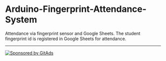 # Arduino-Fingerprint-Attendance-System
Attendance via fingerprint sensor and Google Sheets. The student fingerprint id is registered in Google Sheets for attendance.

---
<!-- 63HD3Z3MHR6AD6BQHRDYV78T42MNAAYW -->
[![Sponsored by GitAds](https://gitads.dev/v1/ad-serve?source=dominic248/arduino-fingerprint-attendance-system@github)](https://gitads.dev/v1/ad-track?source=dominic248/arduino-fingerprint-attendance-system@github)

